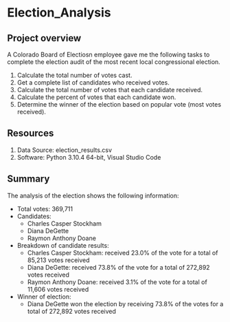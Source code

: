 # Election_Analysis

## Project overview
A Colorado Board of Electiosn employee gave me the following tasks to complete the election audit of the most recent local congressional election.

1. Calculate the total number of votes cast.
2. Get a complete list of candidates who received votes.
3. Calculate the total number of votes that each candidate received.
4. Calculate the percent of votes that each candidate won.
5. Determine the winner of the election based on popular vote (most votes received).

## Resources
1. Data Source: election_results.csv
2. Software: Python 3.10.4 64-bit, Visual Studio Code

## Summary
The analysis of the election shows the following information:
- Total votes: 369,711
- Candidates:
    - Charles Casper Stockham
    - Diana DeGette
    - Raymon Anthony Doane
- Breakdown of candidate results:
    - Charles Casper Stockham: received 23.0% of the vote for a total of 85,213 votes received
    - Diana DeGette: received 73.8% of the vote for a total of 272,892 votes received
    - Raymon Anthony Doane: received 3.1% of the vote for a total of 11,606 votes received
- Winner of election:
    - Diana DeGette won the election by receiving 73.8% of the votes for a total of 272,892 votes received
